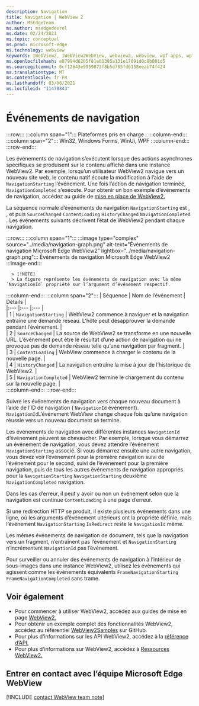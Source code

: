 ```yaml
---
description: Navigation
title: Navigation | WebView 2
author: MSEdgeTeam
ms.author: msedgedevrel
ms.date: 02/24/2021
ms.topic: conceptual
ms.prod: microsoft-edge
ms.technology: webview
keywords: IWebView2, IWebView2WebView, webview2, webview, wpf apps, wpf, edge, ICoreWebView2, ICoreWebView2Host, browser control, edge html
ms.openlocfilehash: e87994d6205f81e01385a131e17091d0c8b001d5
ms.sourcegitcommit: 6cf12643e9959873f8b5d785fd6158eeab74f424
ms.translationtype: MT
ms.contentlocale: fr-FR
ms.lasthandoff: 03/06/2021
ms.locfileid: "11470843"
---
```

# <a name="navigation-events"></a>Événements de navigation  

:::row:::
   :::column span="1":::
      Plateformes pris en charge :
   :::column-end:::
   :::column span="2":::
      Win32, Windows Forms, WinUi, WPF
   :::column-end:::
:::row-end:::  

Les événements de navigation s’exécutent lorsque des actions asynchrones spécifiques se produisent sur le contenu affiché dans une instance WebView2.  Par exemple, lorsqu’un utilisateur WebView2 navigue vers un nouveau site web, le contenu natif écoute la modification à l’aide de `NavigationStarting` l’événement.  Une fois l’action de navigation terminée, `NavigationCompleted` s’exécute.  Pour obtenir un bon exemple d’événements de navigation, accédez au guide de [mise en place de WebView2.][Webview2IndexGettingStarted]  

<!--todo:  Move the relevant information out of the getting started guide to better focus the content and leave the most concise elements in the getting started guide.  -->   

La séquence normale d’événements de navigation `NavigationStarting` est , , et puis `SourceChanged` `ContentLoading` `HistoryChanged` `NavigationCompleted` .  Les événements suivants décrivent l’état de WebView2 pendant chaque navigation.  

:::row:::
   :::column span="1":::
      :::image type="complex" source="../media/navigation-graph.png" alt-text="Événements de navigation Microsoft Edge WebView2" lightbox="../media/navigation-graph.png":::
         Événements de navigation Microsoft Edge WebView2  
      :::image-end:::  
      
      > [!NOTE]
      > La figure représente les événements de navigation avec la même `NavigationId` propriété sur l’argument d’événement respectif.  
   :::column-end:::
   :::column span="2":::
      | Séquence | Nom de l’événement | Détails |  
      |:--- |:--- |:--- |  
      | 1 | `NavigationStarting`  |  WebView2 commence à naviguer et la navigation entraîne une demande réseau.  L’hôte peut désapprouver la demande pendant l’événement.  |  
      | 2 | `SourceChanged`  |  La source de WebView2 se transforme en une nouvelle URL.  L’événement peut être le résultat d’une action de navigation qui ne provoque pas de demande réseau telle qu’une navigation par fragment.  |  
      | 3 | `ContentLoading`  |  WebView commence à charger le contenu de la nouvelle page.  |  
      | 4 | `HistoryChanged`  |  La navigation entraîne la mise à jour de l’historique de WebView2.  |  
      | 5 | `NavigationCompleted`  |  WebView2 termine le chargement du contenu sur la nouvelle page.  |  
   :::column-end:::
:::row-end:::

Suivre les événements de navigation vers chaque nouveau document à l’aide de l’ID de navigation \( `NavigationId` événement\).  `NavigationId`L’événement WebView change chaque fois qu’une navigation réussie vers un nouveau document se termine.  

 Les événements de navigation avec différentes instances `NavigationId` d’événement peuvent se chevaucher.  Par exemple, lorsque vous démarrez un événement de navigation, vous devez attendre l’événement `NavigationStarting` associé.  Si vous démarrez ensuite une autre navigation, vous devez voir l’événement pour la première navigation suivi de l’événement pour le second, suivi de l’événement pour la première navigation, puis de tous les autres événements de navigation appropriés pour la `NavigationStarting` `NavigationStarting` deuxième `NavigationCompleted` navigation.  
 
 Dans les cas d’erreur, il peut y avoir ou non un événement selon que la navigation est continue `ContentLoading` à une page d’erreur.  
 
 Si une redirection HTTP se produit, il existe plusieurs événements dans une ligne, où les arguments d’événement ultérieurs ont la propriété définie, mais l’événement `NavigationStarting` `IsRedirect` reste le `NavigationId` même.  
 
 Les mêmes événements de navigation de document, tels que la navigation vers un fragment, n’entraînent pas l’événement et `NavigationStarting` n’incrémentent `NavigationId` pas l’événement.  

Pour surveiller ou annuler des événements de navigation à l’intérieur de sous-images dans une instance WebView2, utilisez les événements qui agissent comme les événements équivalents `FrameNavigationStarting` `FrameNavigationCompleted` sans trame.  

## <a name="see-also"></a>Voir également  

*   Pour commencer à utiliser WebView2, accédez aux guides de mise en page [WebView2.][Webview2IndexGettingStarted]  
*   Pour obtenir un exemple complet des fonctionnalités WebView2, accédez au référentiel [WebView2Samples][GithubMicrosoftedgeWebview2samples] sur GitHub.  
*   Pour plus d’informations sur les API WebView2, accédez à la [référence d’API.][DotnetApiMicrosoftWebWebview2WpfWebview2]  
*   Pour plus d’informations sur WebView2, accédez à [Ressources WebView2.][Webview2IndexNextSteps]  

## <a name="getting-in-touch-with-the-microsoft-edge-webview-team"></a>Entrer en contact avec l’équipe Microsoft Edge WebView  

[!INCLUDE [contact WebView team note](../includes/contact-webview-team-note.md)]  

<!-- links -->  

[Webview2IndexGettingStarted]: ../index.md#getting-started "Getting started - Introduction to Microsoft Edge WebView2 | Documents Microsoft"  
[Webview2IndexNextSteps]: ../index.md#next-steps "Étapes suivantes : présentation de Microsoft Edge WebView2 | Documents Microsoft"  

[DotnetApiMicrosoftWebWebview2WpfWebview2]: /dotnet/api/microsoft.web.webview2.wpf.webview2 "Classe WebView2 | Documents Microsoft"  

[GithubMicrosoftedgeWebview2samples]: https://github.com/MicrosoftEdge/WebView2Samples "WebView2 Samples - MicrosoftEdge/WebView2Samples | GitHub"  

